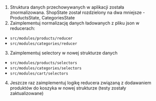 1. Struktura danych przechowywanych w aplikacji została znormalizowana.
  ShopState został rozdzielony na dwa mniejsze - ProductsState, CategoriesState
2. Zaimplementuj normalizację danych ładowanych z pliku json w reducerach:
  - `src/modules/products/reducer`
  - `src/modules/categories/reducer`
3. Zaimplementuj selectory w nowej strukturze danych
  - `src/modules/products/selectors`
  - `src/modules/categories/selectors`
  - `src/modules/cart/selectors`
4. Jeszcze raz zaimplementuj logikę reducera związaną z dodawaniem produktów do koszyka w nowej strukturze (testy zostały zaktualizowane)